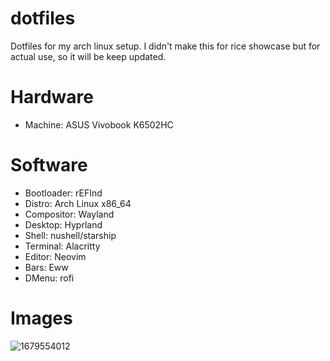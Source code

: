 # dotfiles
Dotfiles for my arch linux setup.
I didn't make this for rice showcase but for actual use, so it will be keep updated.

# Hardware
- Machine: ASUS Vivobook K6502HC

# Software
- Bootloader: rEFInd
- Distro: Arch Linux x86_64
- Compositor: Wayland
- Desktop: Hyprland
- Shell: nushell/starship
- Terminal: Alacritty
- Editor: Neovim
- Bars: Eww
- DMenu: rofi

# Images
![1679554012](https://user-images.githubusercontent.com/128660223/227132543-caa2c4ff-c91a-46da-b8d5-fc7f7a375513.png)
